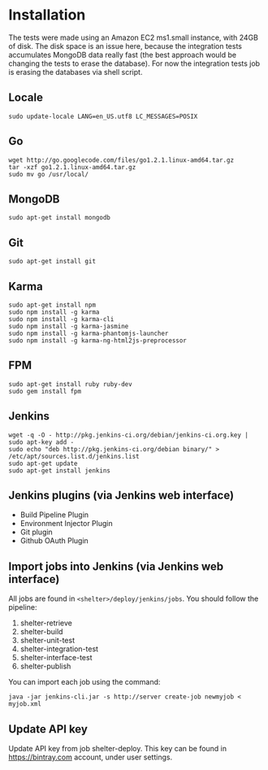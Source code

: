 Installation
============

The tests were made using an Amazon EC2 ms1.small instance, with 24GB of disk. The disk
space is an issue here, because the integration tests accumulates MongoDB data really fast
(the best approach would be changing the tests to erase the database). For now the
integration tests job is erasing the databases via shell script.

## Locale

```
sudo update-locale LANG=en_US.utf8 LC_MESSAGES=POSIX
```

## Go

```
wget http://go.googlecode.com/files/go1.2.1.linux-amd64.tar.gz
tar -xzf go1.2.1.linux-amd64.tar.gz
sudo mv go /usr/local/
```

## MongoDB

```
sudo apt-get install mongodb
```

## Git

```
sudo apt-get install git
```

## Karma

```
sudo apt-get install npm
sudo npm install -g karma
sudo npm install -g karma-cli
sudo npm install -g karma-jasmine
sudo npm install -g karma-phantomjs-launcher
sudo npm install -g karma-ng-html2js-preprocessor
```

## FPM

```
sudo apt-get install ruby ruby-dev
sudo gem install fpm
```

## Jenkins

```
wget -q -O - http://pkg.jenkins-ci.org/debian/jenkins-ci.org.key | sudo apt-key add -
sudo echo "deb http://pkg.jenkins-ci.org/debian binary/" > /etc/apt/sources.list.d/jenkins.list
sudo apt-get update
sudo apt-get install jenkins
```

## Jenkins plugins (via Jenkins web interface)

* Build Pipeline Plugin
* Environment Injector Plugin
* Git plugin
* Github OAuth Plugin

## Import jobs into Jenkins (via Jenkins web interface)

All jobs are found in `<shelter>/deploy/jenkins/jobs`. You should follow the pipeline:

1. shelter-retrieve
2. shelter-build
3. shelter-unit-test
4. shelter-integration-test
5. shelter-interface-test
6. shelter-publish

You can import each job using the command:

```
java -jar jenkins-cli.jar -s http://server create-job newmyjob < myjob.xml
```

## Update API key

Update API key from job shelter-deploy. This key can be found in https://bintray.com
account, under user settings.
